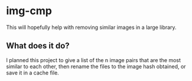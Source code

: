 # img-cmp
This will hopefully help with removing similar images in a large library.

## What does it do?
I planned this project to give a list of the n image pairs that are the most similar to each other,
then rename the files to the image hash obtained, or save it in a cache file.
